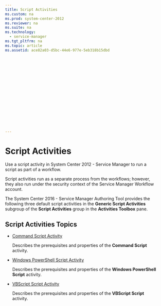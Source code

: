 ```yaml
---
title: Script Activities
ms.custom: na
ms.prod: system-center-2012
ms.reviewer: na
ms.suite: na
ms.technology: 
  - service-manager
ms.tgt_pltfrm: na
ms.topic: article
ms.assetid: ace82a03-d5bc-44e6-977e-5eb318b15dbd
 

















---
```

# Script Activities
Use a script activity in System Center 2012 - Service Manager to run a script as part of a workflow.  
  
 Script activities run as a separate process from the workflows; however, they also run under the security context of the Service Manager Workflow account.  
  
 The System Center 2016 - Service Manager Authoring Tool provides the following three default script activities in the **Generic Script Activities** subgroup of the **Script Activities** group in the **Activities Toolbox** pane.  
  
## Script Activities Topics  
  
-   [Command Script Activity](../../../sm/manage/author/Command-Script-Activity.md)  
  
     Describes the prerequisites and properties of the **Command Script** activity.  
  
-   [Windows PowerShell Script Activity](../../../sm/manage/author/Windows-PowerShell-Script-Activity.md)  
  
     Describes the prerequisites and properties of the **Windows PowerShell Script** activity.  
  
-   [VBScript Script Activity](../../../sm/manage/author/VBScript-Script-Activity.md)  
  
     Describes the prerequisites and properties of the **VBScript Script** activity.
